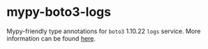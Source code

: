 # mypy-boto3-logs

Mypy-friendly type annotations for `boto3` 1.10.22 `logs` service.
More information can be found [here](https://github.com/vemel/mypy_boto3).